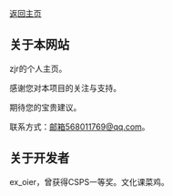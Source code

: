 [返回主页](https://zjr9898.github.io)

## 关于本网站

zjr的个人主页。

感谢您对本项目的关注与支持。

期待您的宝贵建议。

联系方式：邮箱568011769@qq.com。

## 关于开发者

ex_oier，曾获得CSPS一等奖。文化课菜鸡。
